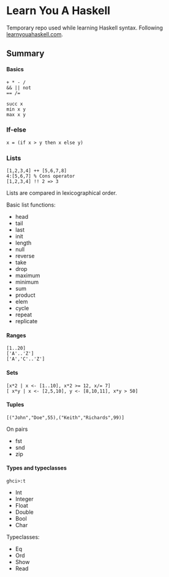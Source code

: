 Learn You A Haskell
===================

Temporary repo used while learning Haskell syntax.
Following [learnyouahaskell.com](http://learnyouahaskell.com).

Summary
-------

#### Basics
    + * - /
    && || not
    == /=

    succ x
    min x y
    max x y

### If-else
    x = (if x > y then x else y)

### Lists
    [1,2,3,4] ++ [5,6,7,8]
    4:[5,6,7] % Cons operator
    [1,2,3,4] !! 2 => 3
Lists are compared in lexicographical order.

Basic list functions:
* head
* tail
* last
* init
* length
* null
* reverse
* take
* drop
* maximum
* minimum
* sum
* product
* elem
* cycle
* repeat
* replicate

#### Ranges
    [1..20]
    ['A'..'Z']
    ['A','C'..'Z']

#### Sets
    [x*2 | x <- [1..10], x*2 >= 12, x/= 7]
    [ x*y | x <- [2,5,10], y <- [8,10,11], x*y > 50]

#### Tuples
    [("John","Doe",55),("Keith","Richards",99)]

On pairs
* fst
* snd
* zip

#### Types and typeclasses
    ghci>:t

* Int
* Integer
* Float
* Double
* Bool
* Char

Typeclasses:
* Eq
* Ord
* Show
* Read
